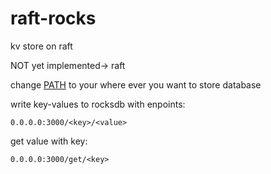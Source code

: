 # raft-rocks
 kv store on raft
 
NOT yet implemented-> raft

change [PATH](https://github.com/sambino5000/raft-rocks/blob/main/src/main.rs#L11) to your where
ever you want to store database

write key-values to rocksdb with enpoints: 

 ```0.0.0.0:3000/<key>/<value>```
 
 get value with key:
 
  ```0.0.0.0:3000/get/<key>```
